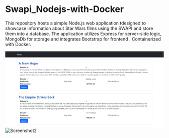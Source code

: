 ﻿# Swapi_Nodejs-with-Docker
This repository hosts a simple Node.js web application tdesigned to showcase information about Star Wars films using the SWAPI and store them into a database. The application utilizes Express for server-side logic, MongoDb for storage and integrates Bootstrap for frontend . Containerized with Docker.

![Screenshot1](https://github.com/charafzi/Swapi_Nodejs-with-Docker/blob/main/Screenshots/swapiwebapp.png)
![Screenshot2]([https://github.com/charafzi/Swapi_Nodejs-with-Docker/blob/main/Screenshots/mongodb.png)
